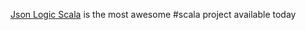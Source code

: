 [Json Logic Scala][1] is the most awesome #scala project available today

  [1]: https://github.com/celadari/json-logic-scala